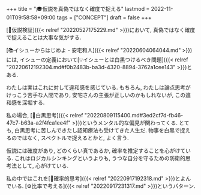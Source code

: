 +++
title = "🎓仮説を真偽ではなく確度で捉える"
lastmod = 2022-11-01T09:58:58+09:00
tags = ["CONCEPT"]
draft = false
+++

[📝仮説検証]({{< relref "20220527175229.md" >}})において, 真偽ではなく確度で捉えることは大事な気がする.

[📚イシューからはじめよ - 安宅和人]({{< relref "20220604064044.md" >}})には, イシューの定義において[💡イシューとは白黒つけるべき問題]({{< relref "20220612192304.md#f0b2483b-ba3d-4320-8894-3762a1cee143" >}})とある.

わたしは実はこれに対して違和感を感じている. もちろん, わたしは論点思考がけっこう苦手な人間であり, 安宅さんの主張が正しいのかもしれないが, この違和感を深堀する.

私の場合, [📝白黒思考]({{< relref "20220809115400.md#3ed2cf7d-fb46-47c7-b63a-a2f4fca1ee4f" >}})というメンタル的な偏見が関わってくる. とても, 白黒思考に苦しんできたし認知療法も受けてきた人生だ. 物事を白黒で捉えるのではなく, スペクトルで捉えるとかと, よく言う.

仮説には確度があり, どのくらい真であるか, 確率を推定することを心がけている. これはロジカルシンキングというよりも, うつな自分を守るための防衛的思考法として, 心がけている.

私の中ではこれを[📝確率的思考]({{< relref "20220917192318.md" >}})とよんでいる. [⚙比率で考える]({{< relref "20220917231317.md" >}})というパターン.
